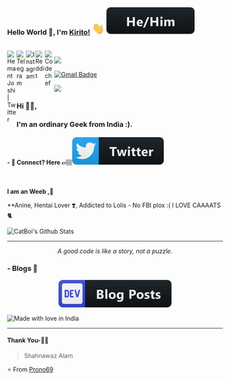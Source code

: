 ### Hello World 🎊, I'm [Kirito!](https://t.me/kirito6969) <img src="https://raw.githubusercontent.com/ABSphreak/ABSphreak/master/gifs/Hi.gif" width="30px"> <img src="https://raw.githubusercontent.com/8bithemant/8bithemant/master/svg/pronouns/hehim.svg" >


<br/>
<a href="https://twitter.com/alam1999ddk">
  <img align="left" alt="Hemant Joshi| Twitter" width="22px" src="https://cdn.jsdelivr.net/npm/simple-icons@v3/icons/twitter.svg" />
</a>
<a href="https://t.me/NeoMatrix90">
  <img align="left" alt="Telegram" width="22px" src="https://cdn.jsdelivr.net/npm/simple-icons@v3/icons/telegram.svg" />
</a>
<a href="https://www.instagram.com/hope.matrix/">
  <img align="left" alt="Instagram" width="22px" src="https://cdn.jsdelivr.net/npm/simple-icons@v3/icons/instagram.svg" />
</a>
<a href="https://www.reddit.com/user//">
  <img align="left" alt=" Reddit" width="22px" src="https://cdn.jsdelivr.net/npm/simple-icons@v3/icons/reddit.svg" />
</a>
<a href="https://www.facebook.com/hope.matrix">
  <img align="left" alt=" Codechef" width="22px" src="https://cdn.jsdelivr.net/npm/simple-icons@3.1.0/icons/facebook.svg" />
</a>

![](https://visitor-badge.glitch.me/badge?page_id=prono69)
<br />

[![Gmail Badge](https://img.shields.io/badge/-faltu9851@gmail.com-c14438?style=flat-square&logo=Gmail&logoColor=white&link=mailto:mailharshkhatri@gmail.com)](mailto:faltu9851@gmail.com)

<img align='center' src='https://user-images.githubusercontent.com/5713670/87202985-820dcb80-c2b6-11ea-9f56-7ec461c497c3.gif' width='200"'>

### Hi 🙋‍♂️,
### I'm an ordinary Geek from India :).


#### - 💬 Connect? Here 👉🏼[<img src="https://raw.githubusercontent.com/8bithemant/8bithemant/master/svg/social/twitter.svg" >](https://twitter.com/alam1999ddk/)

<br />


**I am an Weeb ,🌚**

**Anine, Hentai Lover ❣️, Addicted to Lolis - No FBI plox :(  I LOVE CAAAATS 🐈
<br />


![CatBoi's Github Stats](https://github-readme-stats.vercel.app/api?username=prono69&show_icons=true&title_color=fff&icon_color=79ff97&text_color=9f9f9f&bg_color=151515)
*************
<p align="center">
  <i>A good code is like a story, not a puzzle.</i><br/>
</p>  

### - Blogs 🌱

<p align="center">
<img src="https://raw.githubusercontent.com/8bithemant/8bithemant/master/svg/blogs/devto.svg"> 
</p>


![Made with love in India](https://madewithlove.now.sh/in?heart=true&template=for-the-badge)

***********************************

#### Thank You-🙏🏼


> Shahnawaz Alam

⭐ From [Prono69](https://github.com/prono69)




  
